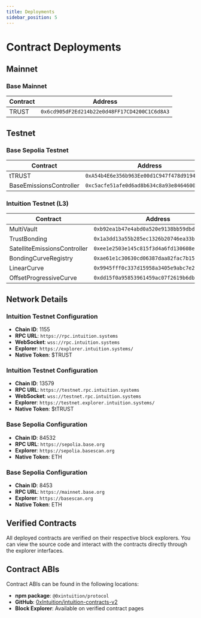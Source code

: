 ```yaml
---
title: Deployments
sidebar_position: 5
---
```


# Contract Deployments

## Mainnet

### Base Mainnet
| Contract | Address |
|----------|---------|
| TRUST | `0x6cd905dF2Ed214b22e0d48FF17CD4200C1C6d8A3` |

## Testnet

### Base Sepolia Testnet
| Contract | Address |
|----------|---------|
| tTRUST | `0xA54b4E6e356b963Ee00d1C947f478d9194a1a210` |
| BaseEmissionsController | `0xc5acfe51afe0d6ad8b634c8a93e8464600719936` |

### Intuition Testnet (L3)
| Contract | Address |
|----------|---------|
| MultiVault | `0xb92ea1b47e4abd0a520e9138bb59dbd1bc6c475b` |
| TrustBonding | `0x1a3dd13a55b285ec1326b20746ea33b077f69e10` |
| SatelliteEmissionsController | `0xee1e2503e145c815f3d4a6fd130608e0c10ba520` |
| BondingCurveRegistry | `0xae61e1c30630cd06387daa82fac7b15c3af8ee14` |
| LinearCurve | `0x9945fff0c337d15958a3405e9abc7e2141df9d05` |
| OffsetProgressiveCurve | `0xdd15f0a95853961459ac07f2619b6db04748da67` |

## Network Details

### Intuition Testnet Configuration
- **Chain ID**: 1155
- **RPC URL**: `https://rpc.intuition.systems`
- **WebSocket**: `wss://rpc.intuition.systems`
- **Explorer**: `https://explorer.intuition.systems/`
- **Native Token**: $TRUST

### Intuition Testnet Configuration
- **Chain ID**: 13579
- **RPC URL**: `https://testnet.rpc.intuition.systems`
- **WebSocket**: `wss://testnet.rpc.intuition.systems`
- **Explorer**: `https://testnet.explorer.intuition.systems/`
- **Native Token**: $tTRUST

### Base Sepolia Configuration
- **Chain ID**: 84532
- **RPC URL**: `https://sepolia.base.org`
- **Explorer**: `https://sepolia.basescan.org`
- **Native Token**: ETH

### Base Sepolia Configuration
- **Chain ID**: 8453
- **RPC URL**: `https://mainnet.base.org`
- **Explorer**: `https://basescan.org`
- **Native Token**: ETH

## Verified Contracts

All deployed contracts are verified on their respective block explorers. You can view the source code and interact with the contracts directly through the explorer interfaces.

## Contract ABIs

Contract ABIs can be found in the following locations:
- **npm package**: `@0xintuition/protocol`
- **GitHub**: [0xIntuition/intuition-contracts-v2](https://github.com/0xIntuition/intuition-contracts-v2)
- **Block Explorer**: Available on verified contract pages
